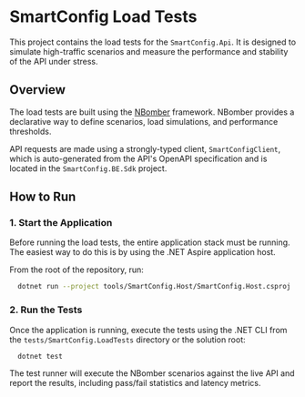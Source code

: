 # SmartConfig Load Tests

This project contains the load tests for the `SmartConfig.Api`. It is designed to simulate high-traffic scenarios and measure the performance and stability of the API under stress.

## Overview

The load tests are built using the [NBomber](https://nbomber.com/) framework. NBomber provides a declarative way to define scenarios, load simulations, and performance thresholds.

API requests are made using a strongly-typed client, `SmartConfigClient`, which is auto-generated from the API's OpenAPI specification and is located in the `SmartConfig.BE.Sdk` project.

## How to Run

### 1. Start the Application

Before running the load tests, the entire application stack must be running. The easiest way to do this is by using the .NET Aspire application host.

From the root of the repository, run:
```bash
  dotnet run --project tools/SmartConfig.Host/SmartConfig.Host.csproj
```

### 2. Run the Tests

Once the application is running, execute the tests using the .NET CLI from the `tests/SmartConfig.LoadTests` directory or the solution root:

```bash
  dotnet test
```

The test runner will execute the NBomber scenarios against the live API and report the results, including pass/fail statistics and latency metrics.
